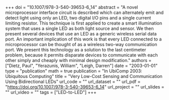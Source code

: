 +++
doi = "10.1007/978-3-540-39653-6_14"
abstract = "A novel microprocessor interface circuit is described which can alternately emit and detect light using only an LED, two digital I/O pins and a single current limiting resistor. This technique is first applied to create a smart illumination system that uses a single LED as both light source and sensor. We then present several devices that use an LED as a generic wireless serial data port. An important implication of this work is that every LED connected to a microprocessor can be thought of as a wireless two-way communication port. We present this technology as a solution to the last centimeter problem, because it permits disparate devices to communicate with each other simply and cheaply with minimal design modification."
authors = ["Dietz, Paul", "Yerazunis, William", "Leigh, Darren"]
date = "2003-01-01"
type = "publication"
math = true
publication = "In UbiComp 2003: Ubiquitous Computing"
title = "Very Low-Cost Sensing and Communication Using Bidirectional LEDs"
url_code = ""
url_dataset = ""
url_pdf = "https://doi.org/10.1007/978-3-540-39653-6_14"
url_project = ""
url_slides = ""
url_video = ""
tags = ["LED-to-LED"]
+++
